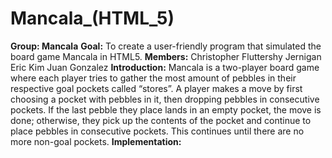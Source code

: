 Mancala\_(HTML\_5)
==================

**Group: Mancala** **Goal:** To create a user-friendly program that simulated the board game Mancala in HTML5. **Members:** Christopher Fluttershy Jernigan Eric Kim Juan Gonzalez **Introduction:** Mancala is a two-player board game where each player tries to gather the most amount of pebbles in their respective goal pockets called “stores”. A player makes a move by first choosing a pocket with pebbles in it, then dropping pebbles in consecutive pockets. If the last pebble they place lands in an empty pocket, the move is done; otherwise, they pick up the contents of the pocket and continue to place pebbles in consecutive pockets. This continues until there are no more non-goal pockets. **Implementation:**
